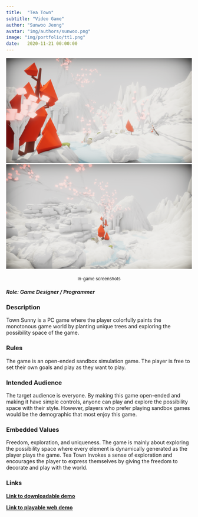 ```yaml
---
title:  "Tea Town"
subtitle: "Video Game"
author: "Sunwoo Jeong"
avatar: "img/authors/sunwoo.png"
image: "img/portfolio/tt1.png"
date:   2020-11-21 00:00:00
---
```


<center> 

<img src="/img/portfolio/tt2.png"/>
<img src="/img/portfolio/tt3.png"/>
<p><small>In-game screenshots</small></p>

</center>

##### Role: Game Designer / Programmer

### Description
Town Sunny is a PC game where the player colorfully paints the monotonous game world by planting unique trees and exploring the possibility space of the game.

### Rules
The game is an open-ended sandbox simulation game. The player is free to set their own goals and play as they want to play.

### Intended Audience
The target audience is everyone. By making this game open-ended and making it have simple controls, anyone can play and explore the possibility space with their style. However, players who prefer playing sandbox games would be the demographic that most enjoy this game.

### Embedded Values
Freedom, exploration, and uniqueness. The game is mainly about exploring the possibility space where every element is dynamically generated as the player plays the game. Tea Town Invokes a sense of exploration and encourages the player to express themselves by giving the freedom to decorate and play with the world.

### Links
**[Link to downloadable demo](https://sunjeong.itch.io/tea-town)**

**[Link to playable web demo](https://sunjeong.itch.io/tea-town-web)**
